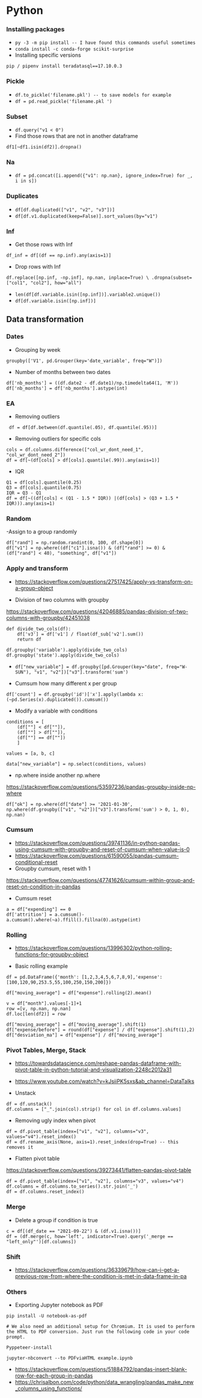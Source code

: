 # Python #

### Installing packages


- ```py -3 -m pip install -- I have found this commands useful sometimes```
- ```conda install -c conda-forge scikit-surprise```
- Installing specific versions

```pip / pipenv install teradatasql==17.10.0.3```

### Pickle 

- ```df.to_pickle('filename.pkl') -- to save models for example```
- ```df = pd.read_pickle('filename.pkl ') ```

### Subset

- ```df.query("v1 < 0")```
- Find those rows that are not in another dataframe

```df1[~df1.isin(df2)].dropna()```

### Na

- ```df = pd.concat([i.append({"v1": np.nan}, ignore_index=True) for _, i in s])```

### Duplicates

- ```df[df.duplicated(["v1", "v2", "v3"])]```
- ```df[df.v1.duplicated(keep=False)].sort_values(by="v1")```

### Inf

- Get those rows with Inf

```df_inf = df[(df == np.inf).any(axis=1)]```

- Drop rows with Inf

```df.replace([np.inf, -np.inf], np.nan, inplace=True) \ .dropna(subset=["col1", "col2"], how="all")```

- ```len(df[df.variable.isin([np.inf])].variable2.unique()) ```
- ```df[df.variable.isin([np.inf])]```

## Data transformation

### Dates

- Grouping by week

```groupby(['V1', pd.Grouper(key='date_variable', freq="W")])```

- Number of months between two dates

```
df['nb_months'] = ((df.date2 - df.date1)/np.timedelta64(1, 'M'))
df['nb_months'] = df['nb_months'].astype(int)
```

### EA

- Removing outliers

``` df = df[df.between(df.quantile(.05), df.quantile(.95))]```

- Removing outliers for specific cols

```
cols = df.columns.difference(["col_wr_dont_need_1", "col_wr_dont_need_2"]) 
df = df[~(df[cols] > df[cols].quantile(.99)).any(axis=1)]
```

- IQR

```
Q1 = df[cols].quantile(0.25)
Q3 = df[cols].quantile(0.75)
IQR = Q3 - Q1
df = df[~((df[cols] < (Q1 - 1.5 * IQR)) |(df[cols] > (Q3 + 1.5 * IQR))).any(axis=1)
```

### Random

-Assign to a group randomly

```
df["rand"] = np.random.randint(0, 100, df.shape[0])
df["v1"] = np.where((df["c1"].isna()) & (df["rand"] >= 0) & (df["rand"] < 40), "something", df["v1"])
```

### Apply and transform

- https://stackoverflow.com/questions/27517425/apply-vs-transform-on-a-group-object

- Division of two columns with groupby

https://stackoverflow.com/questions/42046885/pandas-division-of-two-columns-with-groupby/42451038

```
def divide_two_cols(df):
    df['v3'] = df['v1'] / float(df_sub['v2'].sum())
    return df
    
df.groupby('variable').apply(divide_two_cols)  
df.groupby('state').apply(divide_two_cols)
```

- ```df["new_variable"] = df.groupby([pd.Grouper(key="date", freq="W-SUN"), "v1", "v2"])["v3"].transform('sum')```

- Cumsum how many different x per group 

```df['count'] = df.groupby('id')['x'].apply(lambda x: (~pd.Series(x).duplicated()).cumsum())``` 

-  Modify a variable with conditions

```
conditions = [
    (df[""] < df[""]),
    (df[""] > df[""]),
    (df[""] == df[""])
    ]
    
values = [a, b, c] 

data["new_variable"] = np.select(conditions, values)
```

- np.where inside another np.where
 
https://stackoverflow.com/questions/53597236/pandas-groupby-inside-np-where

```df["ok"] = np.where(df["date"] >= '2021-01-30', np.where(df.groupby(["v1", "v2"])["v3"].transform('sum') > 0, 1, 0), np.nan)```

### Cumsum

- https://stackoverflow.com/questions/39741136/in-python-pandas-using-cumsum-with-groupby-and-reset-of-cumsum-when-value-is-0
- https://stackoverflow.com/questions/61590055/pandas-cumsum-conditional-reset 
- Groupby cumsum, reset with 1

https://stackoverflow.com/questions/47741626/cumsum-within-group-and-reset-on-condition-in-pandas  

- Cumsum reset

```
a = df["expending"] == 0
df['attrition'] = a.cumsum()-a.cumsum().where(~a).ffill().fillna(0).astype(int)
```

### Rolling

- https://stackoverflow.com/questions/13996302/python-rolling-functions-for-groupby-object

- Basic rolling example

```
df = pd.DataFrame({'month': [1,2,3,4,5,6,7,8,9],'expense': [100,120,90,253.5,55,100,250,150,200]})

df["moving_average"] = df["expense"].rolling(2).mean()

v = df["month"].values[-1]+1
row =[v, np.nan, np.nan]
df.loc[len(df2)] = row

df["moving_average"] = df["moving_average"].shift(1)
df["expense/before"] = round(df["expense"] / df["expense"].shift(1),2)
df["desviation_ma"] = df["expense"] / df["moving_average"]
```

### Pivot Tables, Merge, Stack

- https://towardsdatascience.com/reshape-pandas-dataframe-with-pivot-table-in-python-tutorial-and-visualization-2248c2012a31

- https://www.youtube.com/watch?v=kJsiiPK5sxs&ab_channel=DataTalks

- Unstack

```
df = df.unstack()
df.columns = ["_".join(col).strip() for col in df.columns.values]
```

- Removing ugly index when pivot

```
df = df.pivot_table(index=["v1", "v2"], columns="v3", values="v4").reset_index()
df = df.rename_axis(None, axis=1).reset_index(drop=True) -- this removes it
```

- Flatten pivot table 

https://stackoverflow.com/questions/39273441/flatten-pandas-pivot-table

```
df = df.pivot_table(index=["v1", "v2"], columns="v3", values="v4")
df.columns = df.columns.to_series().str.join('_')
df = df.columns.reset_index()
```

### Merge

- Delete a group if condition is true

```
c = df[(df_date == "2021-09-22") & (df.v1.isna())]
df = (df.merge(c, how='left', indicator=True).query('_merge == "left_only"')[df.columns])
```

### Shift

- https://stackoverflow.com/questions/36339679/how-can-i-get-a-previous-row-from-where-the-condition-is-met-in-data-frame-in-pa

### Others ###

- Exporting Jupyter notebook as PDF

```
pip install -U notebook-as-pdf

# We also need an additional setup for Chromium. It is used to perform the HTML to PDF conversion. Just run the following code in your code prompt.

Pyppeteer-install

jupyter-nbconvert --to PDFviaHTML example.ipynb
```
- https://stackoverflow.com/questions/51884792/pandas-insert-blank-row-for-each-group-in-pandas
- https://chrisalbon.com/code/python/data_wrangling/pandas_make_new_columns_using_functions/ 


